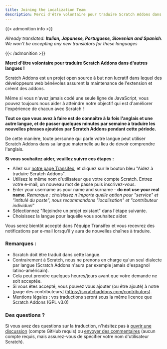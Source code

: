 ```yaml
---
title: Joining the Localization Team
description: Merci d'être volontaire pour traduire Scratch Addons dans d'autres langues ! Scratch Addons est un projet open source à but non lucratif où des développeurs web bénévoles assurent la maintenance de l'extension et créent ses addons.
---
```


{{< admonition info >}}

_Already translated: **Italian, Japanese, Portuguese, Slovenian and Spanish**. We won't be accepting any new translators for these languages_

{{< /admonition >}}

**Merci d'être volontaire pour traduire Scratch Addons dans d'autres langues !**

Scratch Addons est un projet open source à but non lucratif dans lequel des développeurs web bénévoles assurent la maintenance de l'extension et créent des addons.

Même si vous n'avez jamais codé une seule ligne de JavaScript, vous pouvez toujours nous aider à atteindre notre objectif qui est d'améliorer l'expérience de chacun avec Scratch !

**Tout ce que vous avez à faire est de connaître à la fois l'anglais et une autre langue, et de passer quelques minutes par semaine à traduire les nouvelles phrases ajoutées par Scratch Addons pendant cette période.**

De cette manière, toute personne qui parle votre langue peut utiliser Scratch Addons dans sa langue maternelle au lieu de devoir comprendre l'anglais.

**Si vous souhaitez aider, veuillez suivre ces étapes :**

- Allez sur [notre page Transifex](https://www.transifex.com/scratch-addons/scratch-addons-extension/), et cliquez sur le bouton bleu "Aidez à traduire Scratch Addons".
- Utilisez le même nom d'utilisateur que votre compte Scratch. Entrez votre e-mail, un nouveau mot de passe puis inscrivez-vous.
- Enter your username as your name and surname - **do not use your real name**.
_Remarque : choisissez n'importe quelle option pour "service" et "intitulé du poste", nous recommandons "localisation" et "contributeur individuel"_
- Sélectionnez "Rejoindre un projet existant" dans l'étape suivante.
- Choisissez la langue pour laquelle vous souhaitez aider.

Vous serez bientôt accepté dans l'équipe Transifex et vous recevrez des notifications par e-mail lorsqu'il y aura de nouvelles chaînes à traduire.

### Remarques :

- Scratch doit être traduit dans cette langue.
- Contrairement à Scratch, nous ne prenons en charge qu'un seul dialecte par langue (Scratch Addons n'aura par exemple jamais d'espagnol latino-américain).
- Cela peut prendre quelques heures/jours avant que votre demande ne soit acceptée.
- Si vous êtes accepté, vous pouvez vous ajouter (ou être ajouté) à notre [page des contributeurs] (https://scratchaddons.com/contributors).
- Mentions légales : vos traductions seront sous la même licence que Scratch Addons (GPL v3.0)

### Des questions ?

Si vous avez des questions sur la traduction, n'hésitez pas à [ouvrir une discussion](https://github.com/ScratchAddons/ScratchAddons/discussions) (compte GitHub requis) ou [envoyer des commentaires](https://scratchaddons.com/feedback) (aucun compte requis, mais assurez-vous de spécifier votre nom d'utilisateur Scratch).
